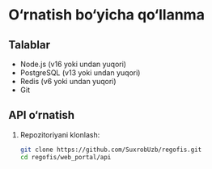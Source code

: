 # O‘rnatish bo‘yicha qo‘llanma

## Talablar
- Node.js (v16 yoki undan yuqori)
- PostgreSQL (v13 yoki undan yuqori)
- Redis (v6 yoki undan yuqori)
- Git

## API o‘rnatish
1. Repozitoriyani klonlash:
   ```bash
   git clone https://github.com/SuxrobUzb/regofis.git
   cd regofis/web_portal/api